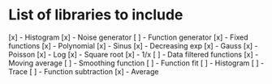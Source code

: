 # List of libraries to include

[x] - Histogram
[x] - Noise generator
[ ] - Function generator
[x]   - Fixed functions
[x]     - Polynomial
[x]     - Sinus
[x]     - Decreasing exp
[x]     - Gauss
[x]     - Poisson
[x]     - Log
[x]     - Square root
[x]     - 1/x
[ ]   - Data filtered functions
[x]     - Moving average
[ ]     - Smoothing function
[ ] - Function fit
[ ]   - Histogram
[ ]   - Trace
[ ] - Function subtraction
[x] - Average

